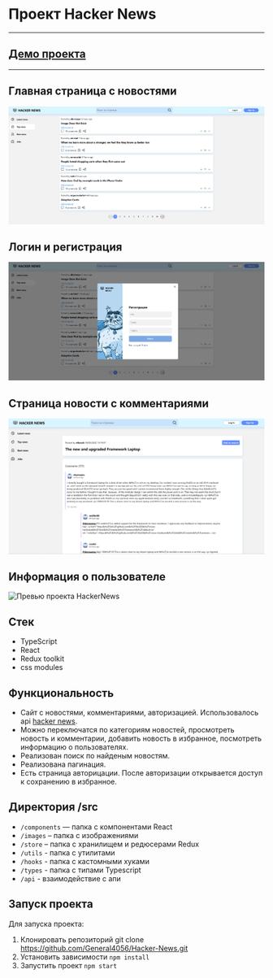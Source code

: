 # Проект Hacker News

---

## [Демо проекта](https://hacker-news-lac-five.vercel.app/)

---

## Главная страница с новостями

![Превью проекта HackerNews](https://github.com/General4056/Hacker-News/blob/main/Demo/main.PNG)

## Логин и регистрация

![Превью проекта HackerNews](https://github.com/General4056/Hacker-News/blob/main/Demo/Login.PNG)

## Страница новости с комментариями

![Превью проекта HackerNews](https://github.com/General4056/Hacker-News/blob/main/Demo/Story.PNG)

## Информация о пользователе

![Превью проекта HackerNews](https://github.com/General4056/HackerNews/blob/main/Demo/User.PNG)

## Стек

- TypeScript
- React
- Redux toolkit
- css modules

## Функциональность

- Сайт с новостями, комментариями, авторизацией. Использовалось api [hacker news](https://github.com/HackerNews/API).
- Можно переключатся по категориям новостей, просмотреть новость и комментарии, добавить новость в избранное, посмотреть информацию о пользователях.
- Реализован поиск по найденым новостям.
- Реализована пагинация.
- Есть страница авторицации. После авторизации открывается доступ к сохранению в избранное.

## Директория /src

- `/components` — папка с компонентами React
- `/images` – папка с изображениями
- `/store` – папка с хранилищем и редюсерами Redux
- `/utils` - папка с утилитами
- `/hooks` - папка с кастомными хуками
- `/types` - папка с типами Typescript
- `/api` - взаимодействие с апи

## Запуск проекта

Для запуска проекта:

1. Клонировать репозиторий git clone https://github.com/General4056/Hacker-News.git
2. Установить зависимости `npm install`
3. Запустить проект `npm start`
